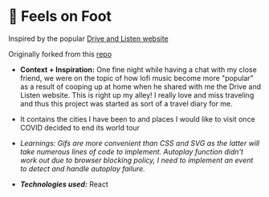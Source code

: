 # 🚗 Feels on Foot

Inspired by the popular [Drive and Listen website](https://driveandlisten.herokuapp.com/)

Originally forked from this [repo](https://github.com/Nd98/DriveAndListen)


  - **Context + Inspiration:** One fine night while having a chat with my close friend, we were on the topic of how lofi music become more "popular" as a result of cooping up at home when he shared with me the Drive and Listen website. This is right up my alley! I really love and miss traveling and thus this project was started as sort of a travel diary for me.

  - It contains the cities I have been to and places I would like to visit once COVID decided to end its world  tour

  - _Learnings: Gifs are more convenient than CSS and SVG as the latter will take numerous lines of code to implement. Autoplay function didn't work out due to browser blocking policy, I need to implement an event to detect and handle autoplay failure._

  - **_Technologies used:_** React
